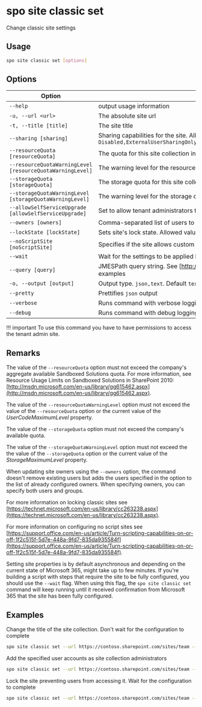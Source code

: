# spo site classic set

Change classic site settings

## Usage

```sh
spo site classic set [options]
```

## Options

Option|Description
------|-----------
`--help`|output usage information
`-u, --url <url>`|The absolute site url
`-t, --title [title]`|The site title
`--sharing [sharing]`|Sharing capabilities for the site. Allowed values: `Disabled,ExternalUserSharingOnly,ExternalUserAndGuestSharing,ExistingExternalUserSharingOnly`
`--resourceQuota [resourceQuota]`|The quota for this site collection in Sandboxed Solutions units
`--resourceQuotaWarningLevel [resourceQuotaWarningLevel]`|The warning level for the resource quota
`--storageQuota [storageQuota]`|The storage quota for this site collection in megabytes
`--storageQuotaWarningLevel [storageQuotaWarningLevel]`|The warning level for the storage quota in megabytes
`--allowSelfServiceUpgrade [allowSelfServiceUpgrade]`|Set to allow tenant administrators to upgrade the site collection
`--owners [owners]`|Comma-separated list of users to add as site collection administrators
`--lockState [lockState]`|Sets site's lock state. Allowed values `Unlock,NoAdditions,ReadOnly,NoAccess`
`--noScriptSite [noScriptSite]`|Specifies if the site allows custom script or not
`--wait`|Wait for the settings to be applied before completing the command
`--query [query]`|JMESPath query string. See [http://jmespath.org/](http://jmespath.org/) for more information and examples
`-o, --output [output]`|Output type. `json,text`. Default `text`
`--pretty`|Prettifies `json` output
`--verbose`|Runs command with verbose logging
`--debug`|Runs command with debug logging

!!! important
    To use this command you have to have permissions to access the tenant admin site.

## Remarks

The value of the `--resourceQuota` option must not exceed the company's aggregate available Sandboxed Solutions quota. For more information, see Resource Usage Limits on Sandboxed Solutions in SharePoint 2010: [http://msdn.microsoft.com/en-us/library/gg615462.aspx](http://msdn.microsoft.com/en-us/library/gg615462.aspx).

The value of the `--resourceQuotaWarningLevel` option must not exceed the value of the `--resourceQuota` option or the current value of the _UserCodeMaximumLevel_ property.

The value of the `--storageQuota` option must not exceed the company's available quota.

The value of the `--storageQuotaWarningLevel` option must not exceed the the value of the `--storageQuota` option or the current value of the _StorageMaximumLevel_ property.

When updating site owners using the `--owners` option, the command doesn't remove existing users but adds the users specified in the option to the list of already configured owners. When specifying owners, you can specify both users and groups.

For more information on locking classic sites see [https://technet.microsoft.com/en-us/library/cc263238.aspx](https://technet.microsoft.com/en-us/library/cc263238.aspx).

For more information on configuring no script sites see [https://support.office.com/en-us/article/Turn-scripting-capabilities-on-or-off-1f2c515f-5d7e-448a-9fd7-835da935584f](https://support.office.com/en-us/article/Turn-scripting-capabilities-on-or-off-1f2c515f-5d7e-448a-9fd7-835da935584f).

Setting site properties is by default asynchronous and depending on the current state of Microsoft 365, might take up to few minutes. If you're building a script with steps that require the site to be fully configured, you should use the `--wait` flag. When using this flag, the `spo site classic set` command will keep running until it received confirmation from Microsoft 365 that the site has been fully configured.

## Examples

Change the title of the site collection. Don't wait for the configuration to complete

```sh
spo site classic set --url https://contoso.sharepoint.com/sites/team --title Team
```

Add the specified user accounts as site collection administrators

```sh
spo site classic set --url https://contoso.sharepoint.com/sites/team --owners "joe@contoso.com,steve@contoso.com"
```

Lock the site preventing users from accessing it. Wait for the configuration to complete

```sh
spo site classic set --url https://contoso.sharepoint.com/sites/team --LockState NoAccess --wait
```
